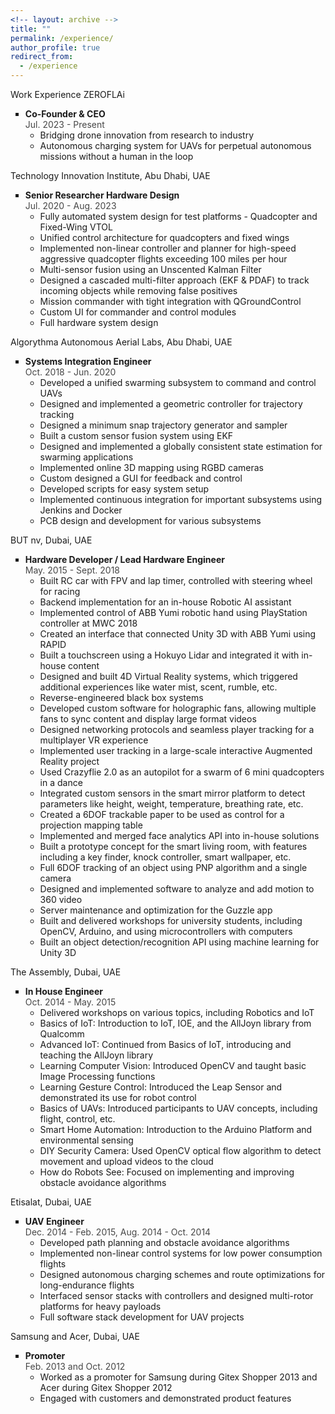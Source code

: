 ```yaml
---
<!-- layout: archive -->
title: ""
permalink: /experience/
author_profile: true
redirect_from:
  - /experience
---
```


<head>
<style>
p.research {
  text-align: justify;
}
div.title {
  text-align: left;
  font-weight: bold;
}
div.description {
  text-align: left;
  opacity: 0.8;
}
</style>
</head>
Work Experience
ZEROFLAi
<ul style="list-style-type:square">
<li>
<div class="title">Co-Founder & CEO</div>
<div class="description">Jul. 2023 - Present</div>
<ul>
<li>Bridging drone innovation from research to industry</li>
<li>Autonomous charging system for UAVs for perpetual autonomous missions without a human in the loop</li>
</ul>
</li>
</ul>
Technology Innovation Institute, Abu Dhabi, UAE
<ul style="list-style-type:square">
<li>
<div class="title">Senior Researcher Hardware Design</div>
<div class="description">Jul. 2020 - Aug. 2023</div>
<ul>
<li>Fully automated system design for test platforms - Quadcopter and Fixed-Wing VTOL</li>
<li>Unified control architecture for quadcopters and fixed wings</li>
<li>Implemented non-linear controller and planner for high-speed aggressive quadcopter flights exceeding 100 miles per hour</li>
<li>Multi-sensor fusion using an Unscented Kalman Filter</li>
<li>Designed a cascaded multi-filter approach (EKF & PDAF) to track incoming objects while removing false positives</li>
<li>Mission commander with tight integration with QGroundControl</li>
<li>Custom UI for commander and control modules</li>
<li>Full hardware system design</li>
</ul>
</li>
</ul>
Algorythma Autonomous Aerial Labs, Abu Dhabi, UAE
<ul style="list-style-type:square">
<li>
<div class="title">Systems Integration Engineer</div>
<div class="description">Oct. 2018 - Jun. 2020</div>
<ul>
<li>Developed a unified swarming subsystem to command and control UAVs</li>
<li>Designed and implemented a geometric controller for trajectory tracking</li>
<li>Designed a minimum snap trajectory generator and sampler</li>
<li>Built a custom sensor fusion system using EKF</li>
<li>Designed and implemented a globally consistent state estimation for swarming applications</li>
<li>Implemented online 3D mapping using RGBD cameras</li>
<li>Custom designed a GUI for feedback and control</li>
<li>Developed scripts for easy system setup</li>
<li>Implemented continuous integration for important subsystems using Jenkins and Docker</li>
<li>PCB design and development for various subsystems</li>
</ul>
</li>
</ul>
BUT nv, Dubai, UAE
<ul style="list-style-type:square">
<li>
<div class="title">Hardware Developer / Lead Hardware Engineer</div>
<div class="description">May. 2015 - Sept. 2018</div>
<ul>
<li>Built RC car with FPV and lap timer, controlled with steering wheel for racing</li>
<li>Backend implementation for an in-house Robotic AI assistant</li>
<li>Implemented control of ABB Yumi robotic hand using PlayStation controller at MWC 2018</li>
<li>Created an interface that connected Unity 3D with ABB Yumi using RAPID</li>
<li>Built a touchscreen using a Hokuyo Lidar and integrated it with in-house content</li>
<li>Designed and built 4D Virtual Reality systems, which triggered additional experiences like water mist, scent, rumble, etc.</li>
<li>Reverse-engineered black box systems</li>
<li>Developed custom software for holographic fans, allowing multiple fans to sync content and display large format videos</li>
<li>Designed networking protocols and seamless player tracking for a multiplayer VR experience</li>
<li>Implemented user tracking in a large-scale interactive Augmented Reality project</li>
<li>Used Crazyflie 2.0 as an autopilot for a swarm of 6 mini quadcopters in a dance</li>
<li>Integrated custom sensors in the smart mirror platform to detect parameters like height, weight, temperature, breathing rate, etc.</li>
<li>Created a 6DOF trackable paper to be used as control for a projection mapping table</li>
<li>Implemented and merged face analytics API into in-house solutions</li>
<li>Built a prototype concept for the smart living room, with features including a key finder, knock controller, smart wallpaper, etc.</li>
<li>Full 6DOF tracking of an object using PNP algorithm and a single camera</li>
<li>Designed and implemented software to analyze and add motion to 360 video</li>
<li>Server maintenance and optimization for the Guzzle app</li>
<li>Built and delivered workshops for university students, including OpenCV, Arduino, and using microcontrollers with computers</li>
<li>Built an object detection/recognition API using machine learning for Unity 3D</li>
</ul>
</li>
</ul>
The Assembly, Dubai, UAE
<ul style="list-style-type:square">
<li>
<div class="title">In House Engineer</div>
<div class="description">Oct. 2014 - May. 2015</div>
<ul>
<li>Delivered workshops on various topics, including Robotics and IoT</li>
<li>Basics of IoT: Introduction to IoT, IOE, and the AllJoyn library from Qualcomm</li>
<li>Advanced IoT: Continued from Basics of IoT, introducing and teaching the AllJoyn library</li>
<li>Learning Computer Vision: Introduced OpenCV and taught basic Image Processing functions</li>
<li>Learning Gesture Control: Introduced the Leap Sensor and demonstrated its use for robot control</li>
<li>Basics of UAVs: Introduced participants to UAV concepts, including flight, control, etc.</li>
<li>Smart Home Automation: Introduction to the Arduino Platform and environmental sensing</li>
<li>DIY Security Camera: Used OpenCV optical flow algorithm to detect movement and upload videos to the cloud</li>
<li>How do Robots See: Focused on implementing and improving obstacle avoidance algorithms</li>
</ul>
</li>
</ul>
Etisalat, Dubai, UAE
<ul style="list-style-type:square">
<li>
<div class="title">UAV Engineer</div>
<div class="description">Dec. 2014 - Feb. 2015, Aug. 2014 - Oct. 2014</div>
<ul>
<li>Developed path planning and obstacle avoidance algorithms</li>
<li>Implemented non-linear control systems for low power consumption flights</li>
<li>Designed autonomous charging schemes and route optimizations for long-endurance flights</li>
<li>Interfaced sensor stacks with controllers and designed multi-rotor platforms for heavy payloads</li>
<li>Full software stack development for UAV projects</li>
</ul>
</li>
</ul>
Samsung and Acer, Dubai, UAE
<ul style="list-style-type:square">
<li>
<div class="title">Promoter</div>
<div class="description">Feb. 2013 and Oct. 2012</div>
<ul>
<li>Worked as a promoter for Samsung during Gitex Shopper 2013 and Acer during Gitex Shopper 2012</li>
<li>Engaged with customers and demonstrated product features</li>
</ul>
</li>
</ul> 
